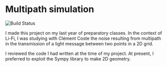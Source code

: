 # Multipath simulation
![Build Status](https://img.shields.io/circleci/build/github/Samsoum41/multipath_2d_simulation)

I made this project on my last year of preparatory classes. In the context of Li-Fi, I was studying with Clément Coste the noise resulting from multipath in the transmission of a light message between two points in a 2D grid. 

I reviewed the code I had written at the time of my project. At present, I preferred to exploit the Sympy library to make 2D geometry.
